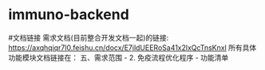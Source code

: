 # immuno-backend

#文档链接
需求文档(目前整合开发文档一起)的链接:
https://axqhqiqr7l0.feishu.cn/docx/E7jldUEERoSa41x2lxQcTnsKnxl
所有具体功能模块文档链接在：
五、需求范围 - 2. 免疫流程优化程序 - 功能清单 


